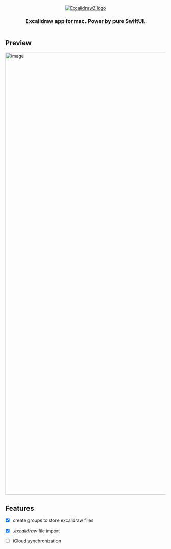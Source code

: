 <div align="center" style="display:flex;flex-direction:column;">
  <a href="https://excalidraw.com">
    <img src="https://github.com/chocoford/ExcalidrawZ/blob/main/ExcaliDrawZ/Assets.xcassets/AppIcon.appiconset/AppIcon-128.0x128.0@2x.png?raw=true" alt="ExcalidrawZ logo" />
  </a>
  <h3>Excalidraw app for mac. Power by pure SwiftUI.</h3>
</div>

## Preview
<img width="1384" alt="image" src="https://user-images.githubusercontent.com/28218759/212128306-764e9fc1-1998-44e3-a137-c1c9e888ba94.png">



## Features

- [x] create groups to store excalidraw files
- [x] *.excalidraw* file import
- [ ] iCloud synchronization

